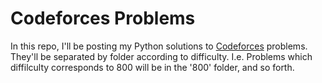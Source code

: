 # Codeforces Problems

In this repo, I'll be posting my Python solutions to [Codeforces](https://codeforces.com/) problems.
They'll be separated by folder according to difficulty. I.e. Problems which diffilculty corresponds to 800 will be in the '800' folder, and so forth.  